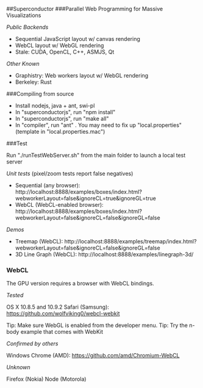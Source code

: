 ##Superconductor 
###Parallel Web Programming for Massive Visualizations

*Public Backends*

* Sequential JavaScript layout w/ canvas rendering
* WebCL layout w/ WebGL rendering
* Stale: CUDA, OpenCL, C++, ASMJS, Qt

*Other Known*
* Graphistry: Web workers layout w/ WebGL rendering
* Berkeley: Rust


###Compiling from source

* Install nodejs, java + ant, swi-pl
* In "superconductorjs", run "npm install"
* In "superconductorjs", run "make all"
* In "compiler", run "ant" . You may need to fix up "local.properties" (template in "local.properties.mac")

###Test

Run "./runTestWebServer.sh" from the main folder to launch a local test server

*Unit tests* (pixel/zoom tests report false negatives)
* Sequential (any browser): http://localhost:8888/examples/boxes/index.html?webworkerLayout=false&ignoreCL=true&ignoreGL=true
* WebCL (WebCL-enabled browser): http://localhost:8888/examples/boxes/index.html?webworkerLayout=false&ignoreCL=false&ignoreGL=false

*Demos*
* Treemap (WebCL): http://localhost:8888/examples/treemap/index.html?webworkerLayout=false&ignoreCL=false&ignoreGL=false
* 3D Line Graph (WebCL): http://localhost:8888/examples/linegraph-3d/


### WebCL

The GPU version requires a browser with WebCL bindings.

*Tested*

OS X 10.8.5 and 10.9.2 Safari (Samsung): https://github.com/wolfviking0/webcl-webkit

Tip: Make sure WebGL is enabled from the developer menu.
Tip: Try the n-body example that comes with WebKit

*Confirmed by others*

Windows Chrome (AMD): https://github.com/amd/Chromium-WebCL

*Unknown*

Firefox (Nokia)
Node (Motorola)
